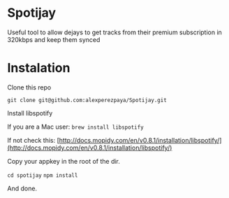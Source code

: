 Spotijay
========

Useful tool to allow dejays to get tracks from their premium subscription in 320kbps and keep them synced

# Instalation

Clone this repo

`git clone git@github.com:alexperezpaya/Spotijay.git`

Install libspotify

If you are a Mac user:
`brew install libspotify`

If not check this: [http://docs.mopidy.com/en/v0.8.1/installation/libspotify/](http://docs.mopidy.com/en/v0.8.1/installation/libspotify/)

Copy your appkey in the root of the dir.

`cd spotijay`
`npm install`

And done.